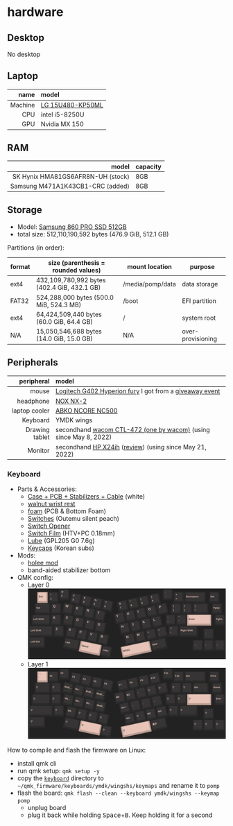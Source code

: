 # hardware

## Desktop

No desktop

## Laptop

|    name | model                                                                                                          |
| ------: | :------------------------------------------------------------------------------------------------------------- |
| Machine | [LG 15U480-KP50ML](https://www.lge.co.kr/kr/business/product/common/redirectProductDetail.do?prdId=MD00040678) |
|     CPU | intel i5-8250U                                                                                                 |
|     GPU | Nvidia MX 150                                                                                                  |

## RAM

|                             model | capacity |
| --------------------------------: | :------- |
| SK Hynix HMA81GS6AFR8N-UH (stock) | 8GB      |
|  Samsung M471A1K43CB1-CRC (added) | 8GB      |

## Storage

- Model: [Samsung 860 PRO SSD 512GB](https://www.samsung.com/sec/support/model/MZ-76P512BW/)
- total size: 512,110,190,592 bytes (476.9 GiB, 512.1 GB)

Partitions (in order):

| format | size (parenthesis = rounded values)         | mount location   | purpose           |
| ------ | ------------------------------------------- | ---------------- | ----------------- |
| ext4   | 432,109,780,992 bytes (402.4 GiB, 432.1 GB) | /media/pomp/data | data storage      |
| FAT32  | 524,288,000 bytes (500.0 MiB, 524.3 MB)     | /boot            | EFI partition     |
| ext4   | 64,424,509,440 bytes (60.0 GiB, 64.4 GB)    | /                | system root       |
| N/A    | 15,050,546,688 bytes (14.0 GiB, 15.0 GB)    | N/A              | over-provisioning |

## Peripherals

|     peripheral | model                                                                                                                                                                                                        |
| -------------: | :----------------------------------------------------------------------------------------------------------------------------------------------------------------------------------------------------------- |
|          mouse | [Logitech G402 Hyperion fury](https://www.logitechg.com/en-eu/products/gaming-mice/g402-hyperion-fury-fps-gaming-mouse.html) I got from a [giveaway event](https://blog.naver.com/yjcomicsblog/221432692995) |
|      headphone | [NOX NX-2](https://www.e-nox.co.kr/theme/s007/index/product_view01.php?wr_id=16)                                                                                                                             |
|  laptop cooler | [ABKO NCORE NC500](http://ncore.co.kr/shop/product_item.php?ItId=2586312930)                                                                                                                                 |
|       Keyboard | YMDK wings                                                                                                                                                                                                   |
| Drawing tablet | secondhand [wacom CTL-472 (one by wacom)](https://www.wacom.com/en-us/products/pen-tablets/one-by-wacom) (using since May 8, 2022)                                                                           |
|        Monitor | secondhand [HP X24ih](https://www.hp.com/us-en/shop/pdp/hp-x24ih-gaming-monitor) ([review](https://www.rtings.com/monitor/reviews/hp/x24ih)) (using since May 21, 2022)                                      |

### Keyboard

- Parts & Accessories:
  - [Case + PCB + Stabilizers + Cable](https://ko.aliexpress.com/item/1005003330613995.html) (white)
  - [walnut wrist rest](https://ko.aliexpress.com/item/1005003629440348.html)
  - [foam](https://ko.aliexpress.com/item/1005004451001013.html) (PCB & Bottom Foam)
  - [Switches](https://www.aliexpress.com/item/1005003891937604.html) (Outemu silent peach)
  - [Switch Opener](https://www.coupang.com/vp/products/6176660507?vendorItemId=79812876139)
  - [Switch Film](https://www.aliexpress.com/item/1005002885279946.html) (HTV+PC 0.18mm)
  - [Lube](https://www.aliexpress.com/item/1005002297786498.html) (GPL205 G0 7.6g)
  - [Keycaps](https://www.aliexpress.com/item/1005003834670594.html) (Korean subs)
- Mods:
  - [holee mod](https://www.youtube.com/watch?v=-vhpHjlkRgQ)
  - band-aided stabilizer bottom
- QMK config:
  - Layer 0
    ![layer 0](../.repo/kbd_layer_0.png)
  - Layer 1
    ![layer 1](../.repo/kbd_layer_1.png)

How to compile and flash the firmware on Linux:

- install qmk cli
- run qmk setup: `qmk setup -y`
- copy the [`keyboard`](./files/keyboard/) directory to `~/qmk_firmware/keyboards/ymdk/wingshs/keymaps` and rename it to `pomp`
- flash the board: `qmk flash --clean --keyboard ymdk/wingshs --keymap pomp`
  - unplug board
  - plug it back while holding <kbd>Space</kbd>+<kbd>B</kbd>. Keep holding it for a second
